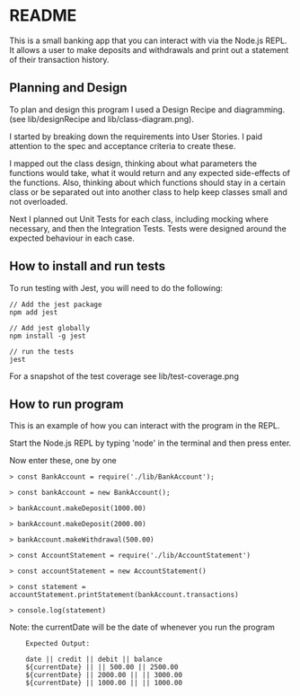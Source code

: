 # README 

This is a small banking app that you can interact with via the Node.js REPL.
It allows a user to make deposits and withdrawals and print out a statement of their transaction history.

## Planning and Design

To plan and design this program I used a Design Recipe and diagramming. (see lib/designRecipe and lib/class-diagram.png). 

I started by breaking down the requirements into User Stories. I paid attention to the spec and acceptance criteria to create these. 

I mapped out the class design, thinking about what parameters the functions would take, what it would return and any expected side-effects of the functions. Also, thinking about which functions should stay in a certain class or be separated out into another class to help keep classes small and not overloaded. 

Next I planned out Unit Tests for each class, including mocking where necessary, and then the Integration Tests. Tests were designed around the expected behaviour in each case. 

## How to install and run tests

To run testing with Jest, you will need to do the following:

    // Add the jest package
    npm add jest

    // Add jest globally
    npm install -g jest

    // run the tests
    jest
   

For a snapshot of the test coverage see lib/test-coverage.png

## How to run program

This is an example of how you can interact with the program in the REPL.

Start the Node.js REPL by typing 'node' in the terminal and then press enter.

Now enter these, one by one

    > const BankAccount = require('./lib/BankAccount');

    > const bankAccount = new BankAccount();

    > bankAccount.makeDeposit(1000.00)

    > bankAccount.makeDeposit(2000.00)

    > bankAccount.makeWithdrawal(500.00)

    > const AccountStatement = require('./lib/AccountStatement')

    > const accountStatement = new AccountStatement()

    > const statement = accountStatement.printStatement(bankAccount.transactions)

    > console.log(statement)

Note: the currentDate will be the date of whenever you run the program
```
    Expected Output:

    date || credit || debit || balance  
    ${currentDate} || || 500.00 || 2500.00  
    ${currentDate} || 2000.00 || || 3000.00  
    ${currentDate} || 1000.00 || || 1000.00  
```
